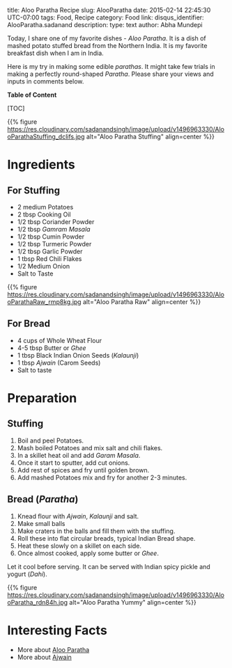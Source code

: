 title: Aloo Paratha Recipe
slug: AlooParatha
date: 2015-02-14 22:45:30 UTC-07:00
tags: Food, Recipe
category: Food
link:
disqus_identifier: AlooParatha.sadanand
description:
type: text
author: Abha Mundepi

Today, I share one of my favorite dishes - *Aloo Paratha*. It is a dish
of mashed potato stuffed bread from the Northern India. It is my
favorite breakfast dish when I am in India.

Here is my try in making some edible *parathas*. It might take few
trials in making a perfectly round-shaped *Paratha*. Please share your
views and inputs in comments below.

<!--more-->

**Table of Content**

[TOC]

{{% figure https://res.cloudinary.com/sadanandsingh/image/upload/v1496963330/AlooParathaStuffing_dclifs.jpg alt="Aloo Paratha Stuffing" align=center %}}

Ingredients
===========

For Stuffing
------------

-   2 medium Potatoes
-   2 tbsp Cooking Oil
-   1/2 tbsp Coriander Powder
-   1/2 tbsp *Gamram Masala*
-   1/2 tbsp Cumin Powder
-   1/2 tbsp Turmeric Powder
-   1/2 tbsp Garlic Powder
-   1 tbsp Red Chili Flakes
-   1/2 Medium Onion
-   Salt to Taste

{{% figure https://res.cloudinary.com/sadanandsingh/image/upload/v1496963330/AlooParathaRaw_rmp8kg.jpg alt="Aloo Paratha Raw" align=center %}}

For Bread
---------

-   4 cups of Whole Wheat Flour
-   4-5 tbsp Butter or *Ghee*
-   1 tbsp Black Indian Onion Seeds (*Kalaunji*)
-   1 tbsp *Ajwain* (Carom Seeds)
-   Salt to taste

Preparation
===========

Stuffing
--------

1.  Boil and peel Potatoes.
2.  Mash boiled Potatoes and mix salt and chili flakes.
3.  In a skillet heat oil and add *Garam Masala*.
4.  Once it start to sputter, add cut onions.
5.  Add rest of spices and fry until golden brown.
6.  Add mashed Potatoes mix and fry for another 2-3 minutes.

Bread (*Paratha*)
-----------------

1.  Knead flour with *Ajwain*, *Kalaunji* and salt.
2.  Make small balls
3.  Make craters in the balls and fill them with the stuffing.
4.  Roll these into flat circular breads, typical Indian Bread shape.
5.  Heat these slowly on a skillet on each side.
6.  Once almost cooked, apply some butter or *Ghee*.

Let it cool before serving. It can be served with Indian spicy pickle
and yogurt (*Dahi*).

{{% figure https://res.cloudinary.com/sadanandsingh/image/upload/v1496963330/AlooParatha_rdn84h.jpg alt="Aloo Paratha Yummy" align=center %}}

Interesting Facts
=================

-   More about [Aloo Paratha](https://en.wikipedia.org/wiki/Aloo_paratha)
-   More about [Ajwain](https://en.wikipedia.org/wiki/Ajwain)
